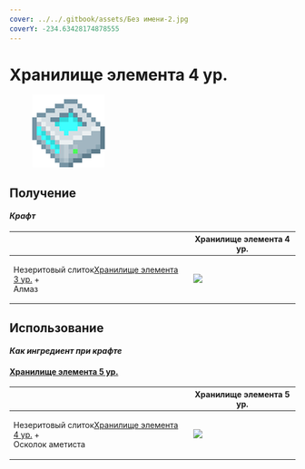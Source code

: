 ```yaml
---
cover: ../../.gitbook/assets/Без имени-2.jpg
coverY: -234.63428174878555
---
```


# Хранилище элемента 4 ур.

<figure><img src="../../.gitbook/assets/item_storage_cell_64k_128.png" alt=""><figcaption></figcaption></figure>

## Получение

#### _Крафт_

|                                                                                                     |  Хранилище элемента 4 ур.                               |
| --------------------------------------------------------------------------------------------------- | ------------------------------------------------------- |
| <p>Незеритовый слиток<a href="item_storage_cell_16k.md">Хранилище элемента 3 ур.</a> +<br>Алмаз</p> | ![](../../.gitbook/assets/item\_storage\_cell\_64k.png) |

## Использование

#### _Как ингредиент при крафте_

#### [Хранилище элемента 5 ур.](item_storage_cell_256k.md)

|                                                                                                                |  Хранилище элемента 5 ур.                                |
| -------------------------------------------------------------------------------------------------------------- | -------------------------------------------------------- |
| <p>Незеритовый слиток<a href="item_storage_cell_64k.md">Хранилище элемента 4 ур.</a> +<br>Осколок аметиста</p> | ![](../../.gitbook/assets/item\_storage\_cell\_256k.png) |


